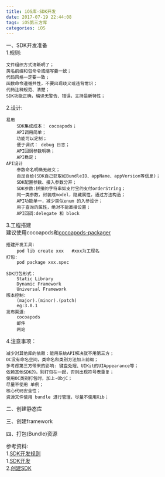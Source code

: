 ```yaml
---
title: iOS库-SDK开发
date: 2017-07-19 22:44:08
tags: iOS第三方库
categories: iOS
---
```


一、SDK开发准备<br>
1.规则:
	
	文件组织方式清晰明了；
	类名前缀和包命令或缩写要一致；
	代码风格一定要一致；
	函数命令遵循共性，不要出现歧义或违背常识；
	代码注释规范、清楚；
	SDK功能正确，编译无警告、错误，支持最新特性；
2.设计:
	
	易用
		SDK集成成本： cocoapods；
		API调用简单；
		功能可以定制；
		便于调试： debug 日志；
		API回调参数明确；
		API稳定；
	API设计
		参数命名明确无歧义；
		自足自给(SDK自己获取如BundleID、appName、appVersion等信息)；
		SDK配置参数、接入参数分开；
		SDK参数:拼接的字符串如支付宝的支付orderString；
		同一类参数，封装成model，隐藏属性，通过方法构造；
		API功能单一，减少类似enum 的入参设计；
		用于查询的属性，绝对不能直接设置；
		API回调:delegate 和 block
3.工程搭建<br>
建议使用cocoapods和[cocoapods-packager](https://github.com/CocoaPods/cocoapods-packager)
	
	搭建开发工具:
		pod lib create xxx   #xxx为工程名
	打包:
		pod package xxx.spec
	
	SDK打包形式：
		Static Library
		Dynamic Framework
		Universal Framework
	版本控制:
		(major).(minor).(patch)
		eg:3.0.1
	发布渠道:
		cocoapods
		邮件
		网站
4.注意事项：

	减少对其他库的依赖：能用系统API解决就不用第三方；
	OC没有命名空间，类命名和类别方法加上前缀；
	多考虑第三方带来的影响: 键盘处理、UIKit的UIAppearance等；
	依赖其他SDK的，别打包在一起，否则出现符号表重复；
	使用OC类别打包时，加上-ObjC；
	尽量不使用 单例；
	核心代码安全性；
	资源文件使用 bundle 进行管理，尽量不使用Xib；
二、创建静态库

三、创建framework


四、打包(Bundle)资源






参考资料:		
1.[SDK开发规则](https://www.jianshu.com/p/dd8d1b7ce1e4)     
1.[SDK开发](https://www.jianshu.com/p/c131baae4307)    
2.[创建SDK](https://www.jianshu.com/p/65b1c1326c50)      
